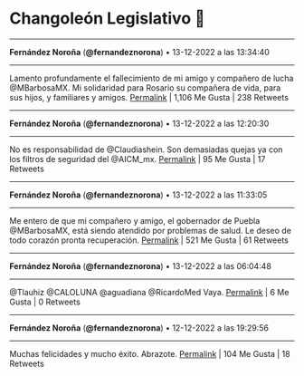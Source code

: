 # Changoleón Legislativo 🙈
*****
**Fernández Noroña** (**@fernandeznorona**) • 13-12-2022 a las 13:34:40
*****
Lamento profundamente el fallecimiento de mi amigo y compañero de lucha @MBarbosaMX. Mi solidaridad para Rosario su compañera de vida, para sus hijos, y familiares y amigos.
[Permalink](https://twitter.com/fernandeznorona/status/1602779056994283523) | 1,106 Me Gusta | 238 Retweets
*****
**Fernández Noroña** (**@fernandeznorona**) • 13-12-2022 a las 12:20:30
*****
No es responsabilidad de @Claudiashein. Son demasiadas quejas ya con los filtros de seguridad del @AICM_mx.
[Permalink](https://twitter.com/fernandeznorona/status/1602760394023768064) | 95 Me Gusta | 17 Retweets
*****
**Fernández Noroña** (**@fernandeznorona**) • 13-12-2022 a las 11:33:05
*****
Me entero de que mi compañero y amigo, el gobernador de Puebla @MBarbosaMX, está siendo atendido por problemas de salud. Le deseo de todo corazón pronta recuperación.
[Permalink](https://twitter.com/fernandeznorona/status/1602748461597630465) | 521 Me Gusta | 61 Retweets
*****
**Fernández Noroña** (**@fernandeznorona**) • 13-12-2022 a las 06:04:48
*****
@Tlauhiz @CALOLUNA @aguadiana @RicardoMed Vaya.
[Permalink](https://twitter.com/fernandeznorona/status/1602665845834108928) | 6 Me Gusta | 0 Retweets
*****
**Fernández Noroña** (**@fernandeznorona**) • 12-12-2022 a las 19:29:56
*****
Muchas felicidades y mucho éxito. Abrazote.
[Permalink](https://twitter.com/fernandeznorona/status/1602506077001728001) | 104 Me Gusta | 18 Retweets